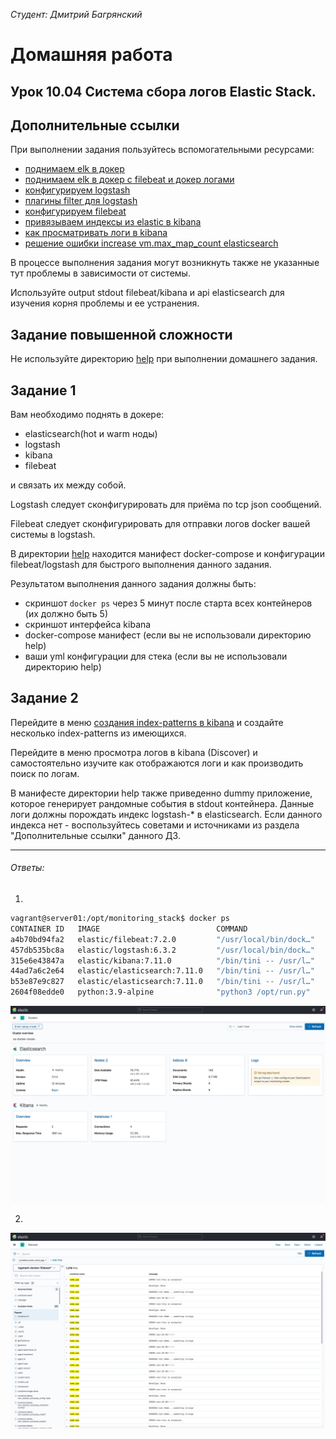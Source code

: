 *Студент: Дмитрий Багрянский*

# Домашняя работа

## Урок 10.04 Система сбора логов Elastic Stack.

## Дополнительные ссылки

При выполнении задания пользуйтесь вспомогательными ресурсами:

- [поднимаем elk в докер](https://www.elastic.co/guide/en/elastic-stack-get-started/current/get-started-docker.html)
- [поднимаем elk в докер с filebeat и докер логами](https://www.sarulabs.com/post/5/2019-08-12/sending-docker-logs-to-elasticsearch-and-kibana-with-filebeat.html)
- [конфигурируем logstash](https://www.elastic.co/guide/en/logstash/current/configuration.html)
- [плагины filter для logstash](https://www.elastic.co/guide/en/logstash/current/filter-plugins.html)
- [конфигурируем filebeat](https://www.elastic.co/guide/en/beats/libbeat/5.3/config-file-format.html)
- [привязываем индексы из elastic в kibana](https://www.elastic.co/guide/en/kibana/current/index-patterns.html)
- [как просматривать логи в kibana](https://www.elastic.co/guide/en/kibana/current/discover.html)
- [решение ошибки increase vm.max_map_count elasticsearch](https://stackoverflow.com/questions/42889241/how-to-increase-vm-max-map-count)

В процессе выполнения задания могут возникнуть также не указанные тут проблемы в зависимости от системы.

Используйте output stdout filebeat/kibana и api elasticsearch для изучения корня проблемы и ее устранения.

## Задание повышенной сложности

Не используйте директорию [help](./help) при выполнении домашнего задания.

## Задание 1

Вам необходимо поднять в докере:
- elasticsearch(hot и warm ноды)
- logstash
- kibana
- filebeat

и связать их между собой.

Logstash следует сконфигурировать для приёма по tcp json сообщений.

Filebeat следует сконфигурировать для отправки логов docker вашей системы в logstash.

В директории [help](./help) находится манифест docker-compose и конфигурации filebeat/logstash для быстрого
выполнения данного задания.

Результатом выполнения данного задания должны быть:
- скриншот `docker ps` через 5 минут после старта всех контейнеров (их должно быть 5)
- скриншот интерфейса kibana
- docker-compose манифест (если вы не использовали директорию help)
- ваши yml конфигурации для стека (если вы не использовали директорию help)

## Задание 2

Перейдите в меню [создания index-patterns  в kibana](http://localhost:5601/app/management/kibana/indexPatterns/create)
и создайте несколько index-patterns из имеющихся.

Перейдите в меню просмотра логов в kibana (Discover) и самостоятельно изучите как отображаются логи и как производить
поиск по логам.

В манифесте директории help также приведенно dummy приложение, которое генерирует рандомные события в stdout контейнера.
Данные логи должны порождать индекс logstash-* в elasticsearch. Если данного индекса нет - воспользуйтесь советами
и источниками из раздела "Дополнительные ссылки" данного ДЗ.

---

###### Ответы:

1. 
```bash
vagrant@server01:/opt/monitoring_stack$ docker ps
CONTAINER ID   IMAGE                          COMMAND                  CREATED          STATUS          PORTS                                                           NAMES
a4b70bd94fa2   elastic/filebeat:7.2.0         "/usr/local/bin/dock…"   22 minutes ago   Up 20 minutes                                                                   filebeat
457db535bc8a   elastic/logstash:6.3.2         "/usr/local/bin/dock…"   22 minutes ago   Up 20 minutes   5044/tcp, 9600/tcp, 0.0.0.0:5046->5046/tcp, :::5046->5046/tcp   logstash
315e6e43847a   elastic/kibana:7.11.0          "/bin/tini -- /usr/l…"   22 minutes ago   Up 20 minutes   0.0.0.0:5601->5601/tcp, :::5601->5601/tcp                       kibana
44ad7a6c2e64   elastic/elasticsearch:7.11.0   "/bin/tini -- /usr/l…"   22 minutes ago   Up 20 minutes   0.0.0.0:9200->9200/tcp, :::9200->9200/tcp, 9300/tcp             es-hot
b53e87e9c827   elastic/elasticsearch:7.11.0   "/bin/tini -- /usr/l…"   22 minutes ago   Up 20 minutes   9200/tcp, 9300/tcp                                              es-warm
2604f08edde0   python:3.9-alpine              "python3 /opt/run.py"    22 minutes ago   Up 20 minutes                                                                   some_app
```

![task1](./img/task1.jpeg)

2. 
![task2](./img/task2.jpeg)
